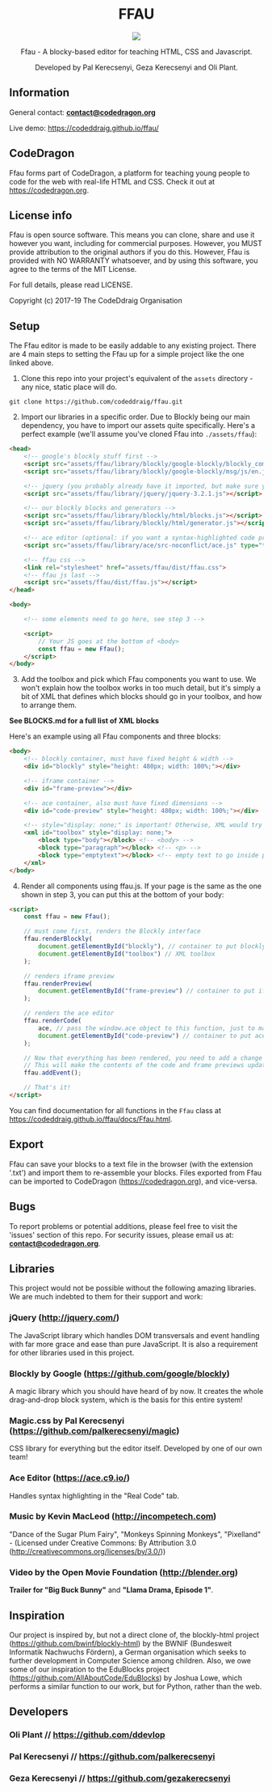 <h1 align="center">FFAU</h1>
<p align="center"><img src="https://img.shields.io/badge/version-0.3.1-brightgreen.svg"></p>
<p align="center">Ffau - A blocky-based editor for teaching HTML, CSS and Javascript.</p>
<p align="center">Developed by Pal Kerecsenyi, Geza Kerecsenyi and Oli Plant.</p>

## Information
General contact: **contact@codedragon.org**

Live demo: https://codeddraig.github.io/ffau/

## CodeDragon

Ffau forms part of CodeDragon, a platform for teaching young people to code for the web with real-life HTML and CSS. Check it out at https://codedragon.org.

## License info

Ffau is open source software. This means you can clone, share and use it however you want, including for commercial purposes. However, you MUST provide attribution to the original authors if you do this. However, Ffau is provided with NO WARRANTY whatsoever, and by using this software, you agree to the terms of the MIT License.

For full details, please read LICENSE.

Copyright (c) 2017-19 The CodeDdraig Organisation

## Setup
The Ffau editor is made to be easily addable to any existing project. There are 4 main steps to setting the Ffau up for a simple project like the one linked above.

1. Clone this repo into your project's equivalent of the `assets` directory - any nice, static place will do.

```
git clone https://github.com/codeddraig/ffau.git
```

2. Import our libraries in a specific order. Due to Blockly being our main dependency, you have to import our assets quite specifically. Here's a perfect example (we'll assume you've cloned Ffau into `./assets/ffau`):

```html
<head>
    <!-- google's blockly stuff first -->
    <script src="assets/ffau/library/blockly/google-blockly/blockly_compressed.js"></script>
    <script src="assets/ffau/library/blockly/google-blockly/msg/js/en.js"></script>

    <!-- jquery (you probably already have it imported, but make sure you've got at least v3.2.1) -->
    <script src="assets/ffau/library/jquery/jquery-3.2.1.js"></script>

    <!-- our blockly blocks and generators -->
    <script src="assets/ffau/library/blockly/html/blocks.js"></script>
    <script src="assets/ffau/library/blockly/html/generator.js"></script>

    <!-- ace editor (optional: if you want a syntax-highlighted code preview) -->
    <script src="assets/ffau/library/ace/src-noconflict/ace.js" type="text/javascript" charset="utf-8"></script>

    <!-- ffau css -->
    <link rel="stylesheet" href="assets/ffau/dist/ffau.css">
    <!-- ffau js last -->
    <script src="assets/ffau/dist/ffau.js"></script>
</head>

<body>

    <!-- some elements need to go here, see step 3 -->

    <script>
        // Your JS goes at the bottom of <body>
        const ffau = new Ffau();
    </script>
</body>
```

3. Add the toolbox and pick which Ffau components you want to use. We won't explain how the toolbox works in too much detail, but it's simply a bit of XML that defines which blocks should go in your toolbox, and how to arrange them.

**See BLOCKS.md for a full list of XML blocks**

Here's an example using all Ffau components and three blocks:

```html
<body>
    <!-- blockly container, must have fixed height & width -->
    <div id="blockly" style="height: 480px; width: 100%;"></div>

    <!-- iframe container -->
    <div id="frame-preview"></div>

    <!-- ace container, also must have fixed dimensions -->
    <div id="code-preview" style="height: 480px; width: 100%;"></div>

    <!-- style="display: none;" is important! Otherwise, XML would try to render as HTML -->
    <xml id="toolbox" style="display: none;">
        <block type="body"></block> <!-- <body> -->
        <block type="paragraph"></block> <!-- <p> -->
        <block type="emptytext"></block> <!-- empty text to go inside paragraph -->
    </xml>
</body>
```

4. Render all components using ffau.js. If your page is the same as the one shown in step 3, you can put this at the bottom of your body:

```html
<script>
    const ffau = new Ffau();

    // must come first, renders the Blockly interface
    ffau.renderBlockly(
        document.getElementById("blockly"), // container to put blockly in
        document.getElementById("toolbox") // XML toolbox
    );

    // renders iframe preview
    ffau.renderPreview(
        document.getElementById("frame-preview") // container to put iframe in
    );

    // renders the ace editor
    ffau.renderCode(
        ace, // pass the window.ace object to this function, just to make sure it works
        document.getElementById("code-preview") // container to put ace in
    );

    // Now that everything has been rendered, you need to add a change listener to Blockly.
    // This will make the contents of the code and frame previews update whenever Blockly does.
    ffau.addEvent();

    // That's it!
</script>
```

You can find documentation for all functions in the `Ffau` class at https://codeddraig.github.io/ffau/docs/Ffau.html.

## Export
Ffau can save your blocks to a text file in the browser (with the extension '.txt') and import them to re-assemble your blocks. Files exported from Ffau can be imported to CodeDragon (https://codedragon.org), and vice-versa.

## Bugs
To report problems or potential additions, please feel free to visit the 'issues' section of this repo. For security issues, please email us at: **contact@codedragon.org**.

## Libraries
This project would not be possible without the following amazing libraries. We are much indebted to them for their support and work:

### jQuery (http://jquery.com/)
The JavaScript library which handles DOM transversals and event handling with far more grace and ease than pure JavaScript. It is also a requirement for other libraries used in this project.

### Blockly by Google (https://github.com/google/blockly)
A magic library which you should have heard of by now. It creates the whole drag-and-drop block system, which is the basis for this entire system!

### Magic.css by Pal Kerecsenyi (https://github.com/palkerecsenyi/magic)
CSS library for everything but the editor itself. Developed by one of our own team!

### Ace Editor (https://ace.c9.io/)
Handles syntax highlighting in the "Real Code" tab.

### Music by Kevin MacLeod (http://incompetech.com)
"Dance of the Sugar Plum Fairy", "Monkeys Spinning Monkeys", "Pixelland" - (Licensed under Creative Commons: By Attribution 3.0 (http://creativecommons.org/licenses/by/3.0/))

### Video by the Open Movie Foundation (http://blender.org)
**Trailer for "Big Buck Bunny"** and **"Llama Drama, Episode 1"**.

## Inspiration
Our project is inspired by, but not a direct clone of, the blockly-html project (https://github.com/bwinf/blockly-html) by the BWNIF (Bundesweit Informatik Nachwuchs Fördern), a German organisation which seeks to further development in Computer Science among children. Also, we owe some of our inspiration to the EduBlocks project (https://github.com/AllAboutCode/EduBlocks) by Joshua Lowe, which performs a similar function to our work, but for Python, rather than the web.

## Developers

### Oli Plant // https://github.com/ddevlop

### Pal Kerecsenyi // https://github.com/palkerecsenyi

### Geza Kerecsenyi // https://github.com/gezakerecsenyi

